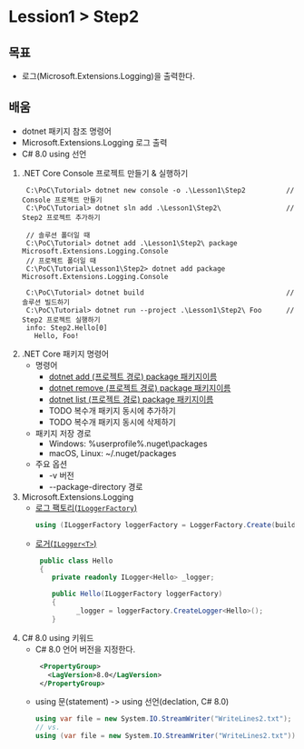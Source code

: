 # Lession1 > Step2

## 목표
- 로그(Microsoft.Extensions.Logging)을 출력한다.

## 배움
- dotnet 패키지 참조 명령어
- Microsoft.Extensions.Logging 로그 출력
- C# 8.0 using 선언

1. .NET Core Console 프로젝트 만들기 & 실행하기
   ```shell
    C:\PoC\Tutorial> dotnet new console -o .\Lesson1\Step2          // Console 프로젝트 만들기
    C:\PoC\Tutorial> dotnet sln add .\Lesson1\Step2\                // Step2 프로젝트 추가하기

    // 솔루션 폴더일 때
    C:\PoC\Tutorial> dotnet add .\Lesson1\Step2\ package Microsoft.Extensions.Logging.Console
    // 프로젝트 폴더일 때
    C:\PoC\Tutorial\Lesson1\Step2> dotnet add package Microsoft.Extensions.Logging.Console

    C:\PoC\Tutorial> dotnet build                                   // 솔루션 빌드하기
    C:\PoC\Tutorial> dotnet run --project .\Lesson1\Step2\ Foo      // Step2 프로젝트 실행하기
    info: Step2.Hello[0]
      Hello, Foo!
   ```
1. .NET Core 패키지 명령어
   - 명령어
     - [dotnet add (프로젝트 경로) package 패키지이름](https://docs.microsoft.com/ko-kr/dotnet/core/tools/dotnet-add-package)
     - [dotnet remove (프로젝트 경로) package 패키지이름](https://docs.microsoft.com/ko-kr/dotnet/core/tools/dotnet-remove-package)
     - [dotnet list (프로젝트 경로) package 패키지이름](https://docs.microsoft.com/ko-kr/dotnet/core/tools/dotnet-list-package)
     - TODO 복수개 패키지 동시에 추가하기
     - TODO 복수개 패키지 동시에 삭제하기
   - 패키지 저장 경로
     - Windows: %userprofile%\.nuget\packages
     - macOS, Linux: ~/.nuget/packages
   - 주요 옵션
     - -v 버전
     - --package-directory 경로
1. Microsoft.Extensions.Logging
   - [로그 팩토리(```ILoggerFactory```)](https://docs.microsoft.com/ko-kr/dotnet/api/microsoft.extensions.logging.iloggerfactory?view=dotnet-plat-ext-3.1)
     ```cs
     using (ILoggerFactory loggerFactory = LoggerFactory.Create(builder => builder.AddConsole()))
     ``` 
   - [로거(```ILogger<T>```)](https://docs.microsoft.com/ko-kr/dotnet/api/microsoft.extensions.logging.ilogger-1?view=dotnet-plat-ext-3.1)
     ```cs
      public class Hello
      {
         private readonly ILogger<Hello> _logger;

         public Hello(ILoggerFactory loggerFactory)
         {
               _logger = loggerFactory.CreateLogger<Hello>();
         }
     ```
1. C# 8.0 using 키워드     
   - C# 8.0 언어 버전을 지정한다.
     ```xml
      <PropertyGroup>
        <LagVersion>8.0</LagVersion>
      </PropertyGroup>
     ```
   - using 문(statement) -> using 선언(declation, C# 8.0)
     ```cs
     using var file = new System.IO.StreamWriter("WriteLines2.txt");
     // vs.
     using (var file = new System.IO.StreamWriter("WriteLines2.txt")) { ... }
     ```
